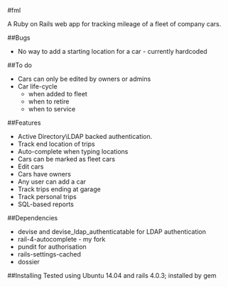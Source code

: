 #fml

A Ruby on Rails web app for tracking mileage of a fleet of company cars.

##Bugs
* No way to add a starting location for a car - currently hardcoded

##To do
* Cars can only be edited by owners or admins
* Car life-cycle
  * when added to fleet
  * when to retire
  * when to service

##Features
* Active Directory\LDAP backed authentication.
* Track end location of trips
* Auto-complete when typing locations
* Cars can be marked as fleet cars
* Edit cars
* Cars have owners
* Any user can add a car
* Track trips ending at garage
* Track personal trips
* SQL-based reports

##Dependencies
* devise and devise_ldap_authenticatable for LDAP authentication
* rail-4-autocomplete - my fork
* pundit for authorisation
* rails-settings-cached
* dossier

##Installing
Tested using Ubuntu 14.04 and rails 4.0.3; installed by gem
